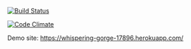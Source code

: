 [![Build Status](https://travis-ci.org/menes-t/demoapp.svg?branch=master)](https://travis-ci.org/menes-t/demoapp)

[![Code Climate](https://codeclimate.com/github/menes-t/demoapp/badges/gpa.svg)](https://codeclimate.com/github/menes-t/demoapp)

Demo site: https://whispering-gorge-17896.herokuapp.com/
